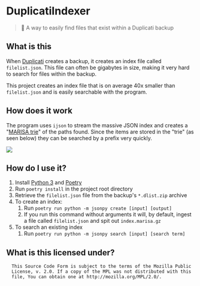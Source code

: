 # DuplicatiIndexer

> 📃 A way to easily find files that exist within a Duplicati backup 

## What is this

When [Duplicati](https://www.duplicati.com/) creates a backup, it creates an index file called `filelist.json`. This file can often be gigabytes in size, making it very hard to search for files within the backup.

This project creates an index file that is on average 40x smaller than `filelist.json` and is easily searchable with the program.

## How does it work

The program uses `ijson` to stream the massive JSON index and creates a "[MARISA trie](https://github.com/s-yata/marisa-trie)" of the paths found. Since the items are stored in the "trie" (as seen below) they can be searched by a prefix very quickly.

![](https://upload.wikimedia.org/wikipedia/commons/thumb/b/be/Trie_example.svg/400px-Trie_example.svg.png)

## How do I use it?

1. Install [Python 3](https://python.org) and [Poetry](https://python-poetry.org/)
2. Run `poetry install` in the project root directory
3. Retrieve the `filelist.json` file from the backup's `*.dlist.zip` archive
4. To create an index:
   1. Run `poetry run python -m jsonpy create [input] [output]`
   2. If you run this command without arguments it will, by default, ingest a file called `filelist.json` and spit out `index.marisa.gz`
5. To search an existing index
   1. Run `poetry run python -m jsonpy search [input] [search term]`

## What is this licensed under?

```
  This Source Code Form is subject to the terms of the Mozilla Public
  License, v. 2.0. If a copy of the MPL was not distributed with this
  file, You can obtain one at http://mozilla.org/MPL/2.0/.
```